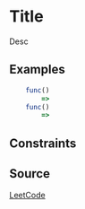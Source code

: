 # Title

Desc

## Examples

```javascript
    func()
        => 
    func()
        => 
```

## Constraints

## Source
[LeetCode]()